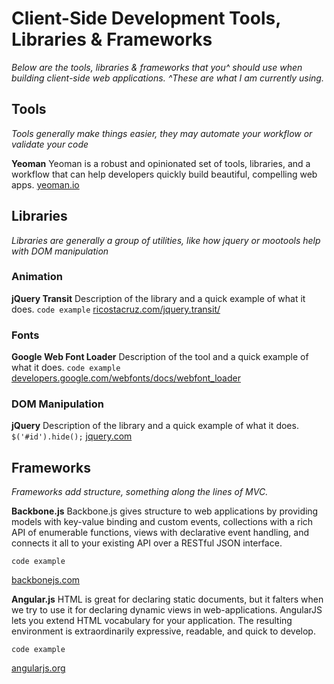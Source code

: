 # Client-Side Development Tools, Libraries & Frameworks

*Below are the tools, libraries & frameworks that you^ should use when building client-side web applications.*
*^These are what I am currently using.*

## Tools

*Tools generally make things easier, they may automate your workflow or validate your code*

**Yeoman**
Yeoman is a robust and opinionated set of tools, libraries, and a workflow that can help developers quickly build beautiful, compelling web apps.
[yeoman.io](http://yeoman.io/)

## Libraries

*Libraries are generally a group of utilities, like how jquery or mootools help with DOM manipulation*

### Animation

**jQuery Transit**
Description of the library and a quick example of what it does.
`code example`
[ricostacruz.com/jquery.transit/](http://ricostacruz.com/jquery.transit/)

### Fonts

**Google Web Font Loader**
Description of the tool and a quick example of what it does.
`code example`
[developers.google.com/webfonts/docs/webfont_loader](https://developers.google.com/webfonts/docs/webfont_loader)

### DOM Manipulation

**jQuery**
Description of the library and a quick example of what it does.
`$('#id').hide();`
[jquery.com](http://jquery.com)


## Frameworks

*Frameworks add structure, something along the lines of MVC.*

**Backbone.js** 
Backbone.js gives structure to web applications by providing models with key-value binding and custom events, collections with a rich API of enumerable functions, views with declarative event handling, and connects it all to your existing API over a RESTful JSON interface.

`code example`

[backbonejs.com](http://backbonejs.com)


**Angular.js** 
HTML is great for declaring static documents, but it falters when we try to use it for declaring dynamic views in web-applications. AngularJS lets you extend HTML vocabulary for your application. The resulting environment is extraordinarily expressive, readable, and quick to develop.


`code example`

[angularjs.org](http://angularjs.org/)